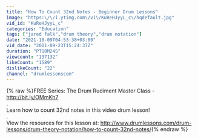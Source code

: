 ```yaml
---
title: "How To Count 32nd Notes - Beginner Drum Lessons"
image: "https:\/\/i.ytimg.com\/vi\/KuReHJyyL_c\/hqdefault.jpg"
vid_id: "KuReHJyyL_c"
categories: "Education"
tags: ["jared falk","drum theory","drum notation"]
date: "2021-10-09T04:53:38+03:00"
vid_date: "2011-09-23T15:24:37Z"
duration: "PT10M24S"
viewcount: "137132"
likeCount: "1589"
dislikeCount: "22"
channel: "drumlessonscom"
---
```

{% raw %}FREE Series: The Drum Rudiment Master Class - <a rel="nofollow" target="blank" href="http://bit.ly/OMmKh7">http://bit.ly/OMmKh7</a><br />.<br />Learn how to count 32nd notes in this video drum lesson!<br />.<br />View the resources for this lesson at: <a rel="nofollow" target="blank" href="http://www.drumlessons.com/drum-lessons/drum-theory-notation/how-to-count-32nd-notes/">http://www.drumlessons.com/drum-lessons/drum-theory-notation/how-to-count-32nd-notes/</a>{% endraw %}
